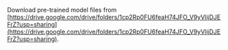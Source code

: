 Download pre-trained model files from [https://drive.google.com/drive/folders/1cp2Rp0FU6feaH74JFO_V9yVlijDJEFrZ?usp=sharing](https://drive.google.com/drive/folders/1cp2Rp0FU6feaH74JFO_V9yVlijDJEFrZ?usp=sharing).
